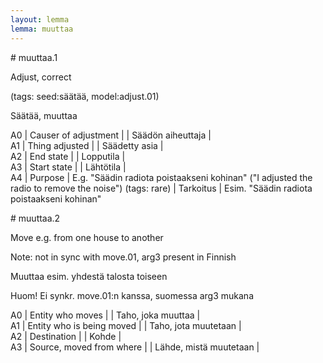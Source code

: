 ```yaml
---
layout: lemma
lemma: muuttaa
---
```


<div class="sense">
# <span class="sensename">muuttaa.1</span>

<span class="description">Adjust, correct</span>

(tags: seed:säätää, model:adjust.01)

<span class="description">Säätää, muuttaa</span>

A0 | Causer of adjustment |   | Säädön aiheuttaja |  
A1 | Thing adjusted |   | Säädetty asia |  
A2 | End state |   | Lopputila |  
A3 | Start state |   | Lähtötila |  
A4 | Purpose | E.g. "Säädin radiota poistaakseni kohinan" ("I adjusted the radio to remove the noise") (tags: rare) | Tarkoitus | Esim. "Säädin radiota poistaakseni kohinan"

</div>

<div class="sense">
# <span class="sensename">muuttaa.2</span>

<span class="description">Move e.g. from one house to another</span>

Note: not in sync with move.01, arg3 present in Finnish

<span class="description">Muuttaa esim. yhdestä talosta toiseen</span>

Huom! Ei synkr. move.01:n kanssa, suomessa arg3 mukana

A0 | Entity who moves |   | Taho, joka muuttaa |  
A1 | Entity who is being moved |   | Taho, jota muutetaan |  
A2 | Destination |   | Kohde |  
A3 | Source, moved from where |   | Lähde, mistä muutetaan |  

</div>

